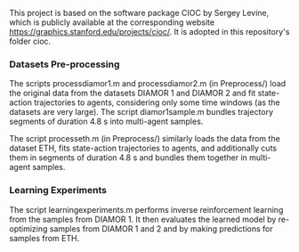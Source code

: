 This project is based on the software package CIOC by Sergey Levine, which is publicly available at the corresponding website https://graphics.stanford.edu/projects/cioc/. It is adopted in this repository's folder cioc.

### Datasets Pre-processing
The scripts processdiamor1.m and processdiamor2.m (in Preprocess/) load the original data from the datasets DIAMOR 1 and DIAMOR 2 and fit state-action trajectories to agents, considering only some time windows (as the datasets are very large). The script diamor1sample.m bundles trajectory segments of duration 4.8 s into multi-agent samples.

The script processeth.m (in Preprocess/) similarly loads the data from the dataset ETH, fits state-action trajectories to agents, and additionally cuts them in segments of duration 4.8 s and bundles them together in multi-agent samples.

### Learning Experiments

The script learningexperiments.m performs inverse reinforcement learning from the samples from DIAMOR 1. It then evaluates the learned model by re-optimizing samples from DIAMOR 1 and 2 and by making predictions for samples from ETH.
